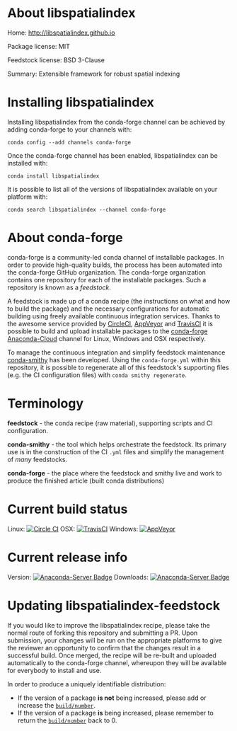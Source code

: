 About libspatialindex
=====================

Home: http://libspatialindex.github.io

Package license: MIT

Feedstock license: BSD 3-Clause

Summary: Extensible framework for robust spatial indexing



Installing libspatialindex
==========================

Installing libspatialindex from the conda-forge channel can be achieved by adding conda-forge to your channels with:

```
conda config --add channels conda-forge
```

Once the conda-forge channel has been enabled, libspatialindex can be installed with:

```
conda install libspatialindex
```

It is possible to list all of the versions of libspatialindex available on your platform with:

```
conda search libspatialindex --channel conda-forge
```


About conda-forge
=================

conda-forge is a community-led conda channel of installable packages.
In order to provide high-quality builds, the process has been automated into the
conda-forge GitHub organization. The conda-forge organization contains one repository 
for each of the installable packages. Such a repository is known as a *feedstock*.

A feedstock is made up of a conda recipe (the instructions on what and how to build
the package) and the necessary configurations for automatic building using freely
available continuous integration services. Thanks to the awesome service provided by
[CircleCI](https://circleci.com/), [AppVeyor](http://www.appveyor.com/)
and [TravisCI](https://travis-ci.org/) it is possible to build and upload installable
packages to the [conda-forge](https://anaconda.org/conda-forge)
[Anaconda-Cloud](http://docs.anaconda.org/) channel for Linux, Windows and OSX respectively.

To manage the continuous integration and simplify feedstock maintenance
[conda-smithy](http://github.com/conda-forge/conda-smithy) has been developed.
Using the ``conda-forge.yml`` within this repository, it is possible to regenerate all of
this feedstock's supporting files (e.g. the CI configuration files) with ``conda smithy regenerate``.


Terminology
===========

**feedstock** - the conda recipe (raw material), supporting scripts and CI configuration.

**conda-smithy** - the tool which helps orchestrate the feedstock.
                   Its primary use is in the construction of the CI ``.yml`` files
                   and simplify the management of *many* feedstocks.

**conda-forge** - the place where the feedstock and smithy live and work to
                  produce the finished article (built conda distributions)

Current build status
====================

Linux: [![Circle CI](https://circleci.com/gh/conda-forge/libspatialindex-feedstock.svg?style=svg)](https://circleci.com/gh/conda-forge/libspatialindex-feedstock)
OSX: [![TravisCI](https://travis-ci.org/conda-forge/libspatialindex-feedstock.svg?branch=master)](https://travis-ci.org/conda-forge/libspatialindex-feedstock) 
Windows: [![AppVeyor](https://ci.appveyor.com/api/projects/status/github/conda-forge/libspatialindex-feedstock?svg=True)](https://ci.appveyor.com/project/conda-forge/libspatialindex-feedstock/branch/master)

Current release info
====================
Version: [![Anaconda-Server Badge](https://anaconda.org/conda-forge/libspatialindex/badges/version.svg)](https://anaconda.org/conda-forge/libspatialindex)
Downloads: [![Anaconda-Server Badge](https://anaconda.org/conda-forge/libspatialindex/badges/downloads.svg)](https://anaconda.org/conda-forge/libspatialindex)


Updating libspatialindex-feedstock
==================================

If you would like to improve the libspatialindex recipe, please take the normal
route of forking this repository and submitting a PR. Upon submission, your changes will
be run on the appropriate platforms to give the reviewer an opportunity to confirm that the
changes result in a successful build. Once merged, the recipe will be re-built and uploaded
automatically to the conda-forge channel, whereupon they will be available for everybody to
install and use.

In order to produce a uniquely identifiable distribution:
 * If the version of a package **is not** being increased, please add or increase
   the [``build/number``](http://conda.pydata.org/docs/building/meta-yaml.html#build-number-and-string). 
 * If the version of a package **is** being increased, please remember to return
   the [``build/number``](http://conda.pydata.org/docs/building/meta-yaml.html#build-number-and-string)
   back to 0.
